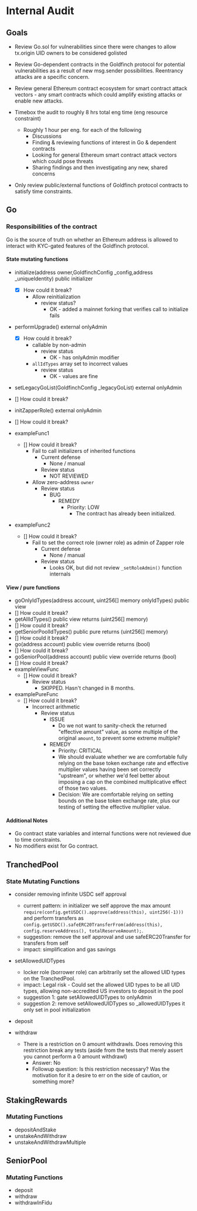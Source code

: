 # Internal Audit

## Goals

- Review Go.sol for vulnerabilities since there were changes to allow tx.origin UID owners to be considered golisted
- Review Go-dependent contracts in the Goldfinch protocol for potential vulnerabilities as a result of new msg.sender possibilities. Reentrancy attacks are a specific concern.
- Review general Ethereum contract ecosystem for smart contract attack vectors - any smart contracts which could amplify existing attacks or enable new attacks.

- Timebox the audit to roughly 8 hrs total eng time (eng resource constraint)

  - Roughly 1 hour per eng. for each of the following
    - Discussions
    - Finding & reviewing functions of interest in Go & dependent contracts
    - Looking for general Ethereum smart contract attack vectors which could pose threats
    - Sharing findings and then investigating any new, shared concerns

- Only review public/external functions of Goldfinch protocol contracts to satisfy time constraints.

## Go

### Responsibilities of the contract

Go is the source of truth on whether an Ethereum address is allowed to interact with KYC-gated features of the Goldfinch protocol.

#### State mutating functions

- initialize(address owner,GoldfinchConfig \_config,address \_uniqueIdentity) public initializer
  - [x] How could it break?
    - Allow reinitialization
      - review status?
        - OK - added a mainnet forking that verifies call to initialize fails
- performUpgrade() external onlyAdmin
  - [x] How could it break?
    - callable by non-admin
      - review status
        - OK - has onlyAdmin modifier
    - `allIdTypes` array set to incorrect values
      - review status
        - OK - values are fine
- setLegacyGoList(GoldfinchConfig \_legacyGoList) external onlyAdmin
- [] How could it break?
- initZapperRole() external onlyAdmin
- [] How could it break?

- exampleFunc1
  - [] How could it break?
    - Fail to call initializers of inherited functions
      - Current defense
        - None / manual
      - Review status
        - NOT REVIEWED
    - Allow zero-address `owner`
      - Review status
        - BUG
          - REMEDY
            - Priority: LOW
              - The contract has already been initialized.
- exampleFunc2
  - [] How could it break?
    - Fail to set the correct role (owner role) as admin of Zapper role
      - Current defense
        - None / manual
      - Review status
        - Looks OK, but did not review `_setRoleAdmin()` function internals

#### View / pure functions

<!-- Add reviewed external/public view/pure functions here, along with steps taken to verify expected behavior  -->

- goOnlyIdTypes(address account, uint256[] memory onlyIdTypes) public view
- [] How could it break?
- getAllIdTypes() public view returns (uint256[] memory)
- [] How could it break?
- getSeniorPoolIdTypes() public pure returns (uint256[] memory)
- [] How could it break?
- go(address account) public view override returns (bool)
- [] How could it break?
- goSeniorPool(address account) public view override returns (bool)
- [] How could it break?
- exampleViewFunc
  - [] How could it break?
    - Review status
      - SKIPPED. Hasn't changed in 8 months.
- examplePureFunc
  - [] How could it break?
    - Incorrect arithmetic
      - Review status
        - ISSUE
          - Do we not want to sanity-check the returned "effective amount" value, as some multiple of the original `amount`, to prevent some extreme multiple?
        - REMEDY
          - Priority: CRITICAL
          - We should evaluate whether we are comfortable fully relying on the base token exchange rate and effective multiplier values having been set correctly "upstream", or whether we'd feel better about imposing a cap on the combined multiplicative effect of those two values.
          - Decision: We are comfortable relying on setting bounds on the base token exchange rate, plus our testing of setting the effective multiplier value.

#### Additional Notes

- Go contract state variables and internal functions were not reviewed due to time constraints.
- No modifiers exist for Go contract.

## TranchedPool
### State Mutating Functions
- consider removing infinite USDC self approval
  - current pattern: in initializer we self approve the max amount `require(config.getUSDC().approve(address(this), uint256(-1)))` and perform transfers as
  `config.getUSDC().safeERC20TransferFrom(address(this), config.reserveAddress(), totalReserveAmount);`.
  - suggestion: remove the self approval and use safeERC20Transfer for transfers from self
  - impact: simplification and gas savings

- setAllowedUIDTypes
  - locker role (borrower role) can arbitrarily set the allowed UID types on the TranchedPool.
  - impact: Legal risk - Could set the allowed UID types to be all UID types, allowing non-accredited US investors to deposit in the pool
  - suggestion 1: gate setAllowedUIDTypes to onlyAdmin
  - suggestion 2: remove setAllowedUIDTypes so _allowedUIDTypes it only set in pool initialization

- deposit

- withdraw
  - There is a restriction on 0 amount withdrawls. Does removing this restriction break any tests (aside from the tests that merely assert you cannot perform
  a 0 amount withdrawl)
    - Answer: No
    - Followup question: Is this restriction necessary? Was the motivation for it a desire to err on the side of caution, or something more?

## StakingRewards
### Mutating Functions
- depositAndStake
- unstakeAndWithdraw
- unstakeAndWithdrawMultiple

## SeniorPool
### Mutating Functions
- deposit
- withdraw
- withdrawInFidu